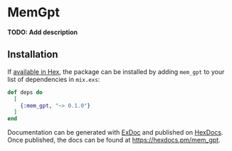 # MemGpt

**TODO: Add description**

## Installation

If [available in Hex](https://hex.pm/docs/publish), the package can be installed
by adding `mem_gpt` to your list of dependencies in `mix.exs`:

```elixir
def deps do
  [
    {:mem_gpt, "~> 0.1.0"}
  ]
end
```

Documentation can be generated with [ExDoc](https://github.com/elixir-lang/ex_doc)
and published on [HexDocs](https://hexdocs.pm). Once published, the docs can
be found at <https://hexdocs.pm/mem_gpt>.

